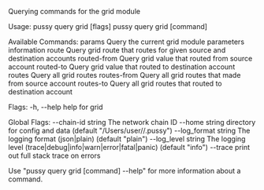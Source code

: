 Querying commands for the grid module

Usage:
  pussy query grid [flags]
  pussy query grid [command]

Available Commands:
  params      Query the current grid module parameters information
  route       Query grid route that routes for given source and destination accounts
  routed-from Query grid value that routed from source account
  routed-to   Query grid value that routed to destination account
  routes      Query all grid routes
  routes-from Query all grid routes that made from source account
  routes-to   Query all grid routes that routed to destination account

Flags:
  -h, --help   help for grid

Global Flags:
      --chain-id string     The network chain ID
      --home string         directory for config and data (default "/Users/user//.pussy")
      --log_format string   The logging format (json|plain) (default "plain")
      --log_level string    The logging level (trace|debug|info|warn|error|fatal|panic) (default "info")
      --trace               print out full stack trace on errors

Use "pussy query grid [command] --help" for more information about a command.
